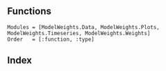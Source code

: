 ## Functions

```@autodocs
Modules = [ModelWeights.Data, ModelWeights.Plots, ModelWeights.Timeseries, ModelWeights.Weights]
Order   = [:function, :type]
```

## Index

```@index
```